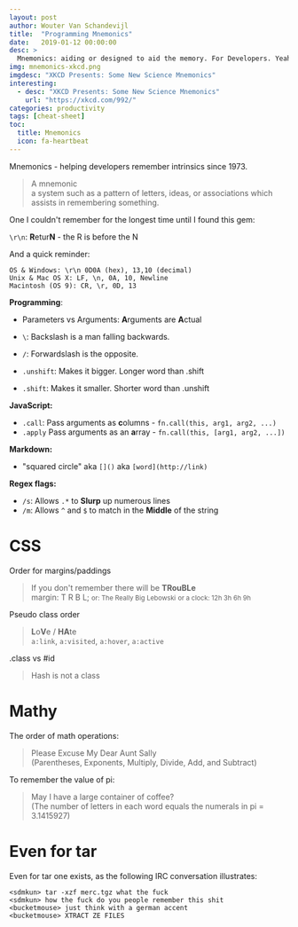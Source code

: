 ```yaml
---
layout: post
author: Wouter Van Schandevijl
title:  "Programming Mnemonics"
date:   2019-01-12 00:00:00
desc: >
  Mnemonics: aiding or designed to aid the memory. For Developers. Yeah.
img: mnemonics-xkcd.png
imgdesc: "XKCD Presents: Some New Science Mnemonics"
interesting:
  - desc: "XKCD Presents: Some New Science Mnemonics"
    url: "https://xkcd.com/992/"
categories: productivity
tags: [cheat-sheet]
toc:
  title: Mnemonics
  icon: fa-heartbeat
---
```


Mnemonics - helping developers remember intrinsics since 1973.

> A mnemonic  
> a system such as a pattern of letters, ideas, or associations which assists in remembering something.

<!--more-->

One I couldn't remember for the longest time until I found this gem:

`\r\n`: **R**etur**N** - the R is before the N

And a quick reminder:  
```
OS & Windows: \r\n 0D0A (hex), 13,10 (decimal)
Unix & Mac OS X: LF, \n, 0A, 10, Newline
Macintosh (OS 9): CR, \r, 0D, 13
```

**Programming**:  
- Parameters vs Arguments: **A**rguments are **A**ctual

- `\`: Backslash is a man falling backwards.
- `/`: Forwardslash is the opposite.

- `.unshift`: Makes it bigger. Longer word than .shift
- `.shift`: Makes it smaller. Shorter word than .unshift


**JavaScript:**  
- `.call`: Pass arguments as **c**olumns - `fn.call(this, arg1, arg2, ...)`
- `.apply` Pass arguments as an **a**rray - `fn.call(this, [arg1, arg2, ...])`


**Markdown:**  
- "squared circle" aka `[]()` aka `[word](http://link)`


**Regex flags:**  
- `/s`: Allows `.*` to **Slurp** up numerous lines
- `/m`: Allows `^` and `$` to match in the **Middle** of the string




# CSS

Order for margins/paddings

> If you don't remember there will be **TRouBLe**  
> margin: T R B L;
> <small>or: The Really Big Lebowski</small>
> <small>or a clock: 12h 3h 6h 9h</small>


 Pseudo class order

> **L**o**V**e / **HA**te  
> `a:link`, `a:visited`, `a:hover`, `a:active`



.class vs #id

> Hash is not a class


# Mathy

The order of math operations:

> Please Excuse My Dear Aunt Sally  
> (Parentheses, Exponents, Multiply, Divide, Add, and Subtract)


To remember the value of pi: 

> May I have a large container of coffee?  
> (The number of letters in each word equals the numerals in pi = 3.1415927)



# Even for tar

Even for tar one exists, as the following IRC conversation illustrates:

```
<sdmkun> tar -xzf merc.tgz what the fuck
<sdmkun> how the fuck do you people remember this shit
<bucketmouse> just think with a german accent
<bucketmouse> XTRACT ZE FILES
```

